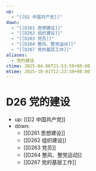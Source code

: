 ```yaml
---
up:
  - "[[D2 中国共产党]]"
down:
  - "[[D261 思想建设]]"
  - "[[D262 组织建设]]"
  - "[[D263 党员]]"
  - "[[D264 整风、整党运动]]"
  - "[[D267 党的基层工作]]"
aliases:
  - 党的建设
ctime: 2025-04-06T21:53:59+08:00
mtime: 2025-10-01T12:23:39+08:00
---
```


# D26 党的建设

- up: [[D2 中国共产党]]
- down:	
	- [[D261 思想建设]]
	- [[D262 组织建设]]
	- [[D263 党员]]
	- [[D264 整风、整党运动]]
	- [[D267 党的基层工作]]
	
